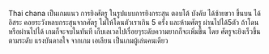 Thai chana เป็นเกมแนว การยิงศัตรู ในรูปแบบการยิงกระสุน ตอบโต้ บังคับ ได้ซ้ายขวา ขึ้นบน ได้อิสระ คอยระวังหลบกระสุนจากศัตรู ไม่ให้โดนตัวเราเกิน 5 ครั้ง  และห้ามศัตรู ผ่านไปได้5ตัว ถ้าโดนหรือผ่านไปได้ เกมก็จะจบในทันที เก็บเลเวลไปเรื่อยๆระดับความยากก็จะเพิ่มขึ้น โดย ศัตรูจะยิงเร็วขึ้น ตามระดับ แรงบันดาลใจ
จากเกม เอเลียน เป็นเกมผู้เล่นคนเดียว
